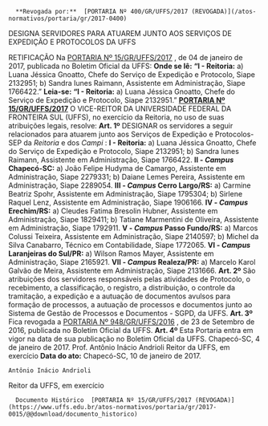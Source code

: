       **Revogada por:**  [PORTARIA Nº 400/GR/UFFS/2017 (REVOGADA)](/atos-normativos/portaria/gr/2017-0400) 

   DESIGNA SERVIDORES PARA ATUAREM JUNTO AOS SERVIÇOS DE EXPEDIÇÃO E PROTOCOLOS DA UFFS  

 RETIFICAÇÃO   Na [PORTARIA Nº 15/GR/UFFS/2017](https://www.uffs.edu.br/atos-normativos/portaria/gr/2017-0015)  , de 04 de janeiro de 2017, publicada no Boletim Oficial da UFFS:   **Onde se lê:**  **“I - Reitoria:**  a) Luana Jéssica Gnoatto, Chefe do Serviço de Expedição e Protocolo, Siape 2132951; b) Sandra Iunes Raimann, Assistente em Administração, Siape 1766422.”   **Leia-se:**  **“I - Reitoria:**  a) Luana Jéssica Gnoatto, Chefe do Serviço de Expedição e Protocolo, Siape 2132951.”   **[PORTARIA Nº 15/GR/UFFS/2017](https://www.uffs.edu.br/atos-normativos/portaria/gr/2017-0015)**   O VICE-REITOR DA UNIVERSIDADE FEDERAL DA FRONTEIRA SUL (UFFS), no exercício da Reitoria, no uso de suas atribuições legais, resolve:   **Art. 1º** DESIGNAR os servidores a seguir relacionados para atuarem junto aos Serviços de Expedição e Protocolos-SEP da *Reitoria* e dos *Campi* : **I - Reitoria:**  a) Luana Jéssica Gnoatto, Chefe do Serviço de Expedição e Protocolo, Siape 2132951; b) Sandra Iunes Raimann, Assistente em Administração, Siape 1766422. **II - *Campus* Chapecó-SC:**  a) João Felipe Hudyma de Camargo, Assistente em Administração, Siape 2279331; b) Daiane Lemes Pereira, Assistente em Administração, Siape 2289054. **III - *Campus* Cerro Largo/RS:**  a) Carmine Beatriz Spohr, Assistente em Administração, Siape 1795304; b) Sirlene Raquel Lenz, Assistente em Administração, Siape 1906166. **IV - *Campus* Erechim/RS:**  a) Cleudes Fatima Bresolin Hubner, Assistente em Administração, Siape 1829411; b) Tatiane Marmentini de Oliveira, Assistente em Administração, Siape 1792911. **V - *Campus* Passo Fundo/RS:**  a) Marcos Colussi Teixeira, Assistente em Administração, Siape 2140597; b) Michel da Silva Canabarro, Técnico em Contabilidade, Siape 1772065. **VI - *Campus* Laranjeiras do Sul/PR:**  a) Wilson Ramos Mayer, Assistente em Administração, Siape 2165921. **VII - *Campus* Realeza/PR:**  a) Marcelo Karol Galvão de Meira, Assistente em Administração, Siape 2131666.   **Art. 2º** São atribuições dos servidores responsáveis pelas atividades de Protocolo, o recebimento, a classificação, o registro, a distribuição, o controle da tramitação, a expedição e a autuação de documentos avulsos para formação de processos, a autuação de processos e documentos junto ao Sistema de Gestão de Processos e Documentos - SGPD, da UFFS.   **Art. 3º** Fica revogada a [PORTARIA Nº 948/GR/UFFS/2016](https://www.uffs.edu.br/atos-normativos/portaria/gr/2016-0948)  , de 23 de Setembro de 2016, publicada no Boletim Oficial da UFFS.   **Art. 4º** Esta Portaria entra em vigor na data de sua publicação no Boletim Oficial da UFFS.   Chapecó-SC, 4 de janeiro de 2017.   Prof. Antônio Inácio Andrioli Reitor da UFFS, em exercício    **Data do ato:** Chapecó-SC, 10 de janeiro de 2017.   
 

    Antônio Inácio Andrioli   
 Reitor da UFFS, em exercício 

      Documento Histórico  [PORTARIA Nº 15/GR/UFFS/2017 (REVOGADA)](https://www.uffs.edu.br/atos-normativos/portaria/gr/2017-0015/@@download/documento_historico)     
      